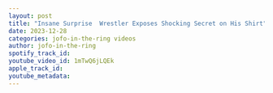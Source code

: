 ```yaml
---
layout: post
title: "Insane Surprise  Wrestler Exposes Shocking Secret on His Shirt"
date: 2023-12-28
categories: jofo-in-the-ring videos
author: jofo-in-the-ring
spotify_track_id: 
youtube_video_id: 1mTwQ6jLQEk
apple_track_id: 
youtube_metadata: 
---
```


